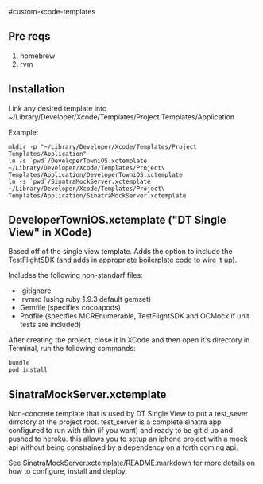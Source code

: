 #custom-xcode-templates

## Pre reqs

1.	homebrew
2.	rvm


## Installation

Link any desired template into ~/Library/Developer/Xcode/Templates/Project Templates/Application

Example:

	mkdir -p "~/Library/Developer/Xcode/Templates/Project Templates/Application"
	ln -s `pwd`/DeveloperTowniOS.xctemplate ~/Library/Developer/Xcode/Templates/Project\ Templates/Application/DeveloperTowniOS.xctemplate
	ln -s `pwd`/SinatraMockServer.xctemplate ~/Library/Developer/Xcode/Templates/Project\ Templates/Application/SinatraMockServer.xctemplate

## DeveloperTowniOS.xctemplate ("DT Single View" in XCode)

Based off of the single view template.  Adds the option to include the TestFlightSDK (and adds in appropriate boilerplate code to wire it up).

Includes the following non-standarf files:
*	.gitignore
*	.rvmrc (using ruby 1.9.3 default gemset)
*	Gemfile (specifies cocoapods)
*	Podfile (specifies MCREnumerable, TestFlightSDK and OCMock if unit tests are included)

After creating the project, close it in XCode and then open it's directory in Terminal, run the following commands:

	bundle
	pod install

## SinatraMockServer.xctemplate

Non-concrete template that is used by DT Single View to put a test_sever dirrctory at the project root. test_server
is a complete sinatra app configured to run with thin (if you want) and ready to be git'd up and pushed to heroku.
this allows you to setup an iphone project with a mock api without being constrained by a dependency on a forth coming api.

See SinatraMockServer.xctemplate/README.markdown for more details on how to configure, install and deploy.